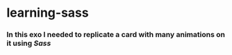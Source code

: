 # learning-sass

### In this exo I needed to replicate a card with many animations on it using *Sass*